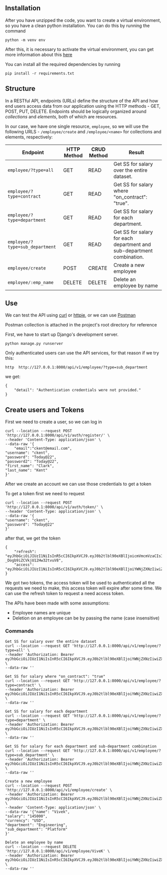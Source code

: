 ## Installation
After you have unzipped the code, you want to create a virtual environment, so you have a clean python installation.
You can do this by running the command
```
python -m venv env
```

After this, it is necessary to activate the virtual environment, you can get more information about this [here](https://docs.python.org/3/tutorial/venv.html)

You can install all the required dependencies by running
```
pip install -r requirements.txt
```

## Structure
In a RESTful API, endpoints (URLs) define the structure of the API and how end users access data from our application using the HTTP methods - GET, POST, PUT, DELETE. Endpoints should be logically organized around _collections_ and _elements_, both of which are resources.

In our case, we have one single resource, `employee`, so we will use the following URLS - `/employee/create` and `/employee/<name>` for collections and elements, respectively:

Endpoint |HTTP Method | CRUD Method | Result
-- | -- |-- |--
`employee/?type=all` | GET | READ | Get SS for salary over the entire dataset.
`employee/?type=contract` | GET | READ | Get SS for salary where "on_contract": "true".
`employee/?type=department` | GET | READ | Get SS for salary for each department.
`employee/?type=sub_department` | GET | READ | Get SS for salary for each department and sub-department combination.
`employee/create`| POST | CREATE | Create a new employee
`employee/:emp_name` | DELETE | DELETE | Delete an employee by name

## Use
We can test the API using [curl](https://curl.haxx.se/) or [httpie](https://github.com/jakubroztocil/httpie#installation), or we can use [Postman](https://www.postman.com/)

Postman collection is attached in the project's root directory for reference

First, we have to start up Django's development server.
```
python manage.py runserver
```
Only authenticated users can use the API services, for that reason if we try this:
```
http  http://127.0.0.1:8000/api/v1/employee/?type=sub_department
```
we get:
```
{
    "detail": "Authentication credentials were not provided."
}
```

## Create users and Tokens

First we need to create a user, so we can log in
```
curl --location --request POST 'http://127.0.0.1:8000/api/v1/auth/register/' \
--header 'Content-Type: application/json' \
--data-raw '{
    "email":"ckent@email.com",
"username": "ckent",
"password": "Today@22",
"password2": "Today@22",
"first_name": "Clark",
"last_name": "Kent"
}'
```

After we create an account we can use those credentials to get a token

To get a token first we need to request
```
curl --location --request POST 'http://127.0.0.1:8000/api/v1/auth/token/' \
--header 'Content-Type: application/json' \
--data-raw '{
"username": "ckent",
"password": "Today@22"
}'
```
after that, we get the token
```
{
    "refresh": "eyJhbGciOiJIUzI1NiIsInR5cCI6IkpXVCJ9.eyJ0b2tlbl90eXBlIjoicmVmcmVzaCIsImV4cCI6MTY3NTYyODUzNCwiaWF0IjoxNjc1NTQyMTM0LCJqdGkiOiJjMDFkYjgwZTQ4ODM0NTY0OWQxNWI1NjdiZGI1ZjhkYiIsInVzZXJfaWQiOjF9.ZCcsAu70ZW3DhXF9rY-_Dogb9iZCVkjU12Hw32tvuV8",
    "access": "eyJhbGciOiJIUzI1NiIsInR5cCI6IkpXVCJ9.eyJ0b2tlbl90eXBlIjoiYWNjZXNzIiwiZXhwIjoxNjc1NTQyNDM0LCJpYXQiOjE2NzU1NDIxMzQsImp0aSI6IjA3MTk5MmViOWRiNTQyMzNiNzQzNTNlN2ZkODJmN2I5IiwidXNlcl9pZCI6MX0.bTWha0YLfD0qBlVjGt8nv8LaNEYRPxVZjHYe9BpdpYQ"
}
```
We got two tokens, the access token will be used to authenticated all the requests we need to make, this access token will expire after some time.
We can use the refresh token to request a need access token.


The APIs have been made with some assumptions:
- Employee names are unique
- Deletion on an employee can be by passing the name (case insensitive)


### Commands
```
Get SS for salary over the entire dataset
curl --location --request GET 'http://127.0.0.1:8000/api/v1/employee/?type=all' \
--header 'Authorization: Bearer eyJhbGciOiJIUzI1NiIsInR5cCI6IkpXVCJ9.eyJ0b2tlbl90eXBlIjoiYWNjZXNzIiwiZXhwIjoxNjc1NTQyNDM0LCJpYXQiOjE2NzU1NDIxMzQsImp0aSI6IjA3MTk5MmViOWRiNTQyMzNiNzQzNTNlN2ZkODJmN2I5IiwidXNlcl9pZCI6MX0.bTWha0YLfD0qBlVjGt8nv8LaNEYRPxVZjHYe9BpdpYQ' \
--data-raw ''

Get SS for salary where "on_contract": "true"
curl --location --request GET 'http://127.0.0.1:8000/api/v1/employee/?type=contract' \
--header 'Authorization: Bearer eyJhbGciOiJIUzI1NiIsInR5cCI6IkpXVCJ9.eyJ0b2tlbl90eXBlIjoiYWNjZXNzIiwiZXhwIjoxNjc1NTQyNDM0LCJpYXQiOjE2NzU1NDIxMzQsImp0aSI6IjA3MTk5MmViOWRiNTQyMzNiNzQzNTNlN2ZkODJmN2I5IiwidXNlcl9pZCI6MX0.bTWha0YLfD0qBlVjGt8nv8LaNEYRPxVZjHYe9BpdpYQ' \
--data-raw ''

Get SS for salary for each department
curl --location --request GET 'http://127.0.0.1:8000/api/v1/employee/?type=department' \
--header 'Authorization: Bearer eyJhbGciOiJIUzI1NiIsInR5cCI6IkpXVCJ9.eyJ0b2tlbl90eXBlIjoiYWNjZXNzIiwiZXhwIjoxNjc1NTQyNDM0LCJpYXQiOjE2NzU1NDIxMzQsImp0aSI6IjA3MTk5MmViOWRiNTQyMzNiNzQzNTNlN2ZkODJmN2I5IiwidXNlcl9pZCI6MX0.bTWha0YLfD0qBlVjGt8nv8LaNEYRPxVZjHYe9BpdpYQ' \
--data-raw ''

Get SS for salary for each department and sub-department combination
curl --location --request GET 'http://127.0.0.1:8000/api/v1/employee/?type=sub_department' \
--header 'Authorization: Bearer eyJhbGciOiJIUzI1NiIsInR5cCI6IkpXVCJ9.eyJ0b2tlbl90eXBlIjoiYWNjZXNzIiwiZXhwIjoxNjc1NTQyNDM0LCJpYXQiOjE2NzU1NDIxMzQsImp0aSI6IjA3MTk5MmViOWRiNTQyMzNiNzQzNTNlN2ZkODJmN2I5IiwidXNlcl9pZCI6MX0.bTWha0YLfD0qBlVjGt8nv8LaNEYRPxVZjHYe9BpdpYQ' \
--data-raw ''

Create a new employee
curl --location --request POST 'http://127.0.0.1:8000/api/v1/employee/create' \
--header 'Authorization: Bearer eyJhbGciOiJIUzI1NiIsInR5cCI6IkpXVCJ9.eyJ0b2tlbl90eXBlIjoiYWNjZXNzIiwiZXhwIjoxNjc1NTQyNDM0LCJpYXQiOjE2NzU1NDIxMzQsImp0aSI6IjA3MTk5MmViOWRiNTQyMzNiNzQzNTNlN2ZkODJmN2I5IiwidXNlcl9pZCI6MX0.bTWha0YLfD0qBlVjGt8nv8LaNEYRPxVZjHYe9BpdpYQ' \
--header 'Content-Type: application/json' \
--data-raw '{"name": "Vivek",
"salary": "145000",
"currency": "USD",
"department": "Engineering",
"sub_department": "Platform"
}'

Delete an employee by name
curl --location --request DELETE 'http://127.0.0.1:8000/api/v1/employee/ViveK' \
--header 'Authorization: Bearer eyJhbGciOiJIUzI1NiIsInR5cCI6IkpXVCJ9.eyJ0b2tlbl90eXBlIjoiYWNjZXNzIiwiZXhwIjoxNjc1NTQyNDM0LCJpYXQiOjE2NzU1NDIxMzQsImp0aSI6IjA3MTk5MmViOWRiNTQyMzNiNzQzNTNlN2ZkODJmN2I5IiwidXNlcl9pZCI6MX0.bTWha0YLfD0qBlVjGt8nv8LaNEYRPxVZjHYe9BpdpYQ' \
--data-raw ''
```
